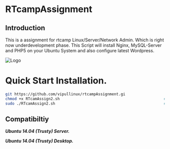 RTcampAssignment
==================

## Introduction

This is a assignment for rtcamp Linux/Server/Network Admin. Which is right now underdevelopment phase.
This Script will install Nginx, MySQL-Server and PHP5 on your Ubuntu System and also configure latest Wordpress. 


![Logo](http://i59.tinypic.com/29pw3yb.jpg)


# Quick Start Installation.
```bash
git https://github.com/vipullinux/rtcampAssignment.gi		              #To clone the code 
chmod +x RTcamAssign2.sh                                              #Set Executable Permission
sudo ./RTcamAssign2.sh                                                #To run the script
```

## Compatibiltiy

***Ubuntu 14.04 (Trusty) Server.***

***Ubuntu 14.04 (Trusty) Desktop.***
